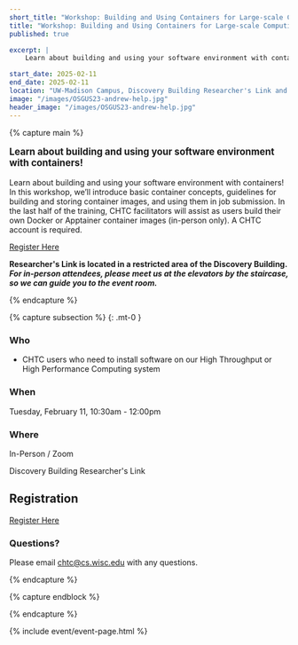 ```yaml
---
short_title: "Workshop: Building and Using Containers for Large-scale Computing"
title: "Workshop: Building and Using Containers for Large-scale Computing"
published: true

excerpt: |
    Learn about building and using your software environment with containers!

start_date: 2025-02-11
end_date: 2025-02-11
location: "UW-Madison Campus, Discovery Building Researcher's Link and Virtually"
image: "/images/OSGUS23-andrew-help.jpg"
header_image: "/images/OSGUS23-andrew-help.jpg"
---
```


{% capture main %}

<p style="font-size: larger; font-weight: bold;">Learn about building and using your software environment with containers!</p>


Learn about building and using your software environment with containers! In this workshop, we’ll introduce basic container concepts, guidelines for building and storing container images, and using them in job submission. In the last half of the training, CHTC facilitators will assist as users build their own Docker or Apptainer container images (in-person only). A CHTC account is required.

[Register Here](https://docs.google.com/forms/d/e/1FAIpQLSdmkVtOBtocgX57RmShjhzRuhNAeuBhU8iUXOXOWLY6AQUAug/viewform)

**Researcher's Link is located in a restricted area of the Discovery Building. *For in-person attendees, please meet us at the elevators by the staircase, so we can guide you to the event room.***

{% endcapture %}

{% capture subsection %}
{: .mt-0 }

### Who

* CHTC users who need to install software on our High Throughput or High Performance Computing system

### When

Tuesday, February 11, 10:30am - 12:00pm

### Where

In-Person / Zoom

Discovery Building Researcher's Link

## Registration

[Register Here](https://docs.google.com/forms/d/e/1FAIpQLSdmkVtOBtocgX57RmShjhzRuhNAeuBhU8iUXOXOWLY6AQUAug/viewform)

### Questions?

Please email <chtc@cs.wisc.edu> with any questions.

{% endcapture %}

{% capture endblock %}


{% endcapture %}

{% include event/event-page.html %}
